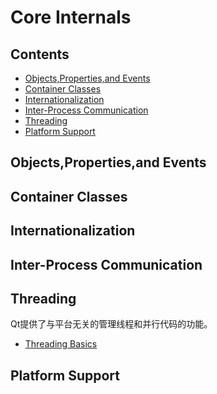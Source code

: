 # Core Internals

## Contents
* [Objects,Properties,and Events](index-1)
* [Container Classes](index-2)
* [Internationalization](index-3)
* [Inter-Process Communication](index-4)
* [Threading](index-5)
* [Platform Support](index-6)

<div id="index-1">

## Objects,Properties,and Events

<div id="index-2">

## Container Classes

<div id="index-3">

## Internationalization

<div id="index-4">

## Inter-Process Communication

<div id="index-5">

## Threading
Qt提供了与平台无关的管理线程和并行代码的功能。

* [Threading Basics](QtThreading.md)

<div id="index-6">

## Platform Support


